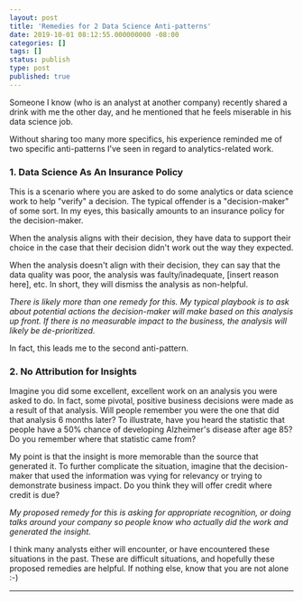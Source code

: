 ```yaml
---
layout: post
title: 'Remedies for 2 Data Science Anti-patterns'
date: 2019-10-01 08:12:55.000000000 -08:00
categories: []
tags: []
status: publish
type: post
published: true
---
```


Someone I know (who is an analyst at another company) recently shared a drink with me the other day, and he mentioned that he feels miserable in his data science job. 

Without sharing too many more specifics, his experience reminded me of two specific anti-patterns I've seen in regard to analytics-related work.

### 1. Data Science As An Insurance Policy
This is a scenario where you are asked to do some analytics or data science work to help "verify" a decision. The typical offender is a "decision-maker" of some sort. In my eyes, this basically amounts to an insurance policy for the decision-maker. 

When the analysis aligns with their decision, they have data to support their choice in the case that their decision didn't work out the way they expected.

When the analysis doesn't align with their decision, they can say that the data quality was poor, the analysis was faulty/inadequate, [insert reason here], etc. In short, they will dismiss the analysis as non-helpful.

*There is likely more than one remedy for this. My typical playbook is to ask about potential actions the decision-maker will make based on this analysis up front. If there is no measurable impact to the business, the analysis will likely be de-prioritized.*

In fact, this leads me to the second anti-pattern.

### 2. No Attribution for Insights
Imagine you did some excellent, excellent work on an analysis you were asked to do. In fact, some pivotal, positive business decisions were made as a result of that analysis. Will people remember you were the one that did that analysis 6 months later? To illustrate, have you heard the statistic that people have a 50% chance of developing Alzheimer's disease after age 85? Do you remember where that statistic came from?

My point is that the insight is more memorable than the source that generated it. To further complicate the situation, imagine that the decision-maker that used the information was vying for relevancy or trying to demonstrate business impact. Do you think they will offer credit where credit is due?

*My proposed remedy for this is asking for appropriate recognition, or doing talks around your company so people know who actually did the work and generated the insight.*

I think many analysts either will encounter, or have encountered these situations in the past. These are difficult situations, and hopefully these proposed remedies are helpful. If nothing else, know that you are not alone :-)



-------

